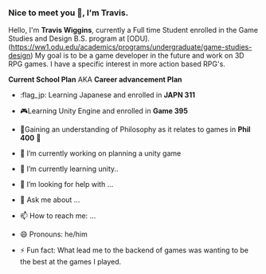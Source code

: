 ### Nice to meet you 👋, I'm Travis.
Hello, I'm **Travis Wiggins**, currently a Full time Student enrolled in the Game Studies and Design
B.S. program at [ODU].(https://ww1.odu.edu/academics/programs/undergraduate/game-studies-design)
My goal is to be a game developer in the future and work on 3D RPG games. I have a specific interest in more action based RPG's.


**Current School Plan** AKA **Career advancement Plan**
- :flag_jp: Learning Japanese and enrolled in **JAPN 311** 
- :video_game:Learning Unity Engine and enrolled in **Game 395** 
- :thinking:Gaining an understanding of Philosophy as it relates to games in **Phil 400** :thinking:





- 🔭 I’m currently working on planning a unity game
- 🌱 I’m currently learning unity..
- 🤔 I’m looking for help with ...
- 💬 Ask me about ...
- 📫 How to reach me: ...
- 😄 Pronouns: he/him
- ⚡ Fun fact:  What lead me to the backend of games was wanting to be the best at the games I played.
<!--
**twigg012/twigg012** is a ✨ _special_ ✨ repository because its `README.md` (this file) appears on your GitHub profile.

Here are some ideas to get you started:

- 🔭 I’m currently working on planning a game
- 🌱 I’m currently learning unity
- 👯 I’m looking to collaborate on ...
- 🤔 I’m looking for help with ...
- 💬 Ask me about ...
- 📫 How to reach me: ...
- 😄 Pronouns: he/him
- ⚡ Fun fact: ...
-->
